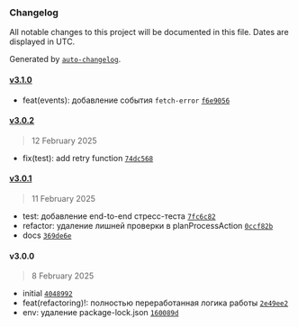 ### Changelog

All notable changes to this project will be documented in this file. Dates are displayed in UTC.

Generated by [`auto-changelog`](https://github.com/CookPete/auto-changelog).

#### [v3.1.0](https://github.com/wmakeev/moysklad-fetch-planner/compare/v3.0.2...v3.1.0)

- feat(events): добавление события `fetch-error` [`f6e9056`](https://github.com/wmakeev/moysklad-fetch-planner/commit/f6e905633391bccc497f05b5af582d80babcf759)

#### [v3.0.2](https://github.com/wmakeev/moysklad-fetch-planner/compare/v3.0.1...v3.0.2)

> 12 February 2025

- fix(test): add retry function [`74dc568`](https://github.com/wmakeev/moysklad-fetch-planner/commit/74dc568aa9a16fb2a2e0b1c963c7276b3dfc65e5)

#### [v3.0.1](https://github.com/wmakeev/moysklad-fetch-planner/compare/v3.0.0...v3.0.1)

> 11 February 2025

- test: добавление end-to-end стресс-теста [`7fc6c82`](https://github.com/wmakeev/moysklad-fetch-planner/commit/7fc6c822a2f80bdd4bdf06d7efbe75d827c0fd6e)
- refactor: удаление лишней проверки в planProcessAction [`0ccf82b`](https://github.com/wmakeev/moysklad-fetch-planner/commit/0ccf82b78da9457ed9c6b93844d980b4ce51091d)
- docs [`369de6e`](https://github.com/wmakeev/moysklad-fetch-planner/commit/369de6eb5a23edaba452d366f531f4dc601029cb)

#### v3.0.0

> 8 February 2025

- initial [`4048992`](https://github.com/wmakeev/moysklad-fetch-planner/commit/4048992216759945ad9954be2d9a9cec27a6f06c)
- feat(refactoring)!: полностью переработанная логика работы [`2e49ee2`](https://github.com/wmakeev/moysklad-fetch-planner/commit/2e49ee23751daf0259d421a4b9bae11833418b21)
- env: удаление package-lock.json [`160089d`](https://github.com/wmakeev/moysklad-fetch-planner/commit/160089deb974a16c80e4022b5442437e04857a90)
